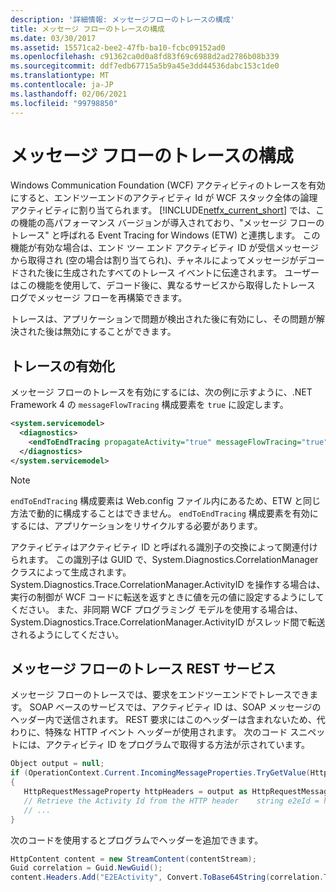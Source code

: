 ```yaml
---
description: '詳細情報: メッセージフローのトレースの構成'
title: メッセージ フローのトレースの構成
ms.date: 03/30/2017
ms.assetid: 15571ca2-bee2-47fb-ba10-fcbc09152ad0
ms.openlocfilehash: c91362ca0d0a8fd83f69c6988d2ad2786b08b339
ms.sourcegitcommit: ddf7edb67715a5b9a45e3dd44536dabc153c1de0
ms.translationtype: MT
ms.contentlocale: ja-JP
ms.lasthandoff: 02/06/2021
ms.locfileid: "99798850"
---
```

# <a name="configuring-message-flow-tracing"></a>メッセージ フローのトレースの構成

Windows Communication Foundation (WCF) アクティビティのトレースを有効にすると、エンドツーエンドのアクティビティ Id が WCF スタック全体の論理アクティビティに割り当てられます。 [!INCLUDE[netfx_current_short](../../../../../includes/netfx-current-short-md.md)] では、この機能の高パフォーマンス バージョンが導入されており、"メッセージ フローのトレース" と呼ばれる Event Tracing for Windows (ETW) と連携します。 この機能が有効な場合は、エンド ツー エンド アクティビティ ID が受信メッセージから取得され (空の場合は割り当てられ)、チャネルによってメッセージがデコードされた後に生成されたすべてのトレース イベントに伝達されます。 ユーザーはこの機能を使用して、デコード後に、異なるサービスから取得したトレース ログでメッセージ フローを再構築できます。  
  
 トレースは、アプリケーションで問題が検出された後に有効にし、その問題が解決された後は無効にすることができます。  
  
## <a name="enabling-tracing"></a>トレースの有効化  

 メッセージ フローのトレースを有効にするには、次の例に示すように、.NET Framework 4 の `messageFlowTracing` 構成要素を `true` に設定します。  
  
```xml  
<system.servicemodel>  
  <diagnostics>  
    <endToEndTracing propagateActivity="true" messageFlowTracing="true" />  
  </diagnostics>  
</system.servicemodel>  
```  
  
> [!NOTE]
> `endToEndTracing` 構成要素は Web.config ファイル内にあるため、ETW と同じ方法で動的に構成することはできません。 `endToEndTracing` 構成要素を有効にするには、アプリケーションをリサイクルする必要があります。  
  
 アクティビティはアクティビティ ID と呼ばれる識別子の交換によって関連付けられます。 この識別子は GUID で、System.Diagnostics.CorrelationManager クラスによって生成されます。 System.Diagnostics.Trace.CorrelationManager.ActivityID を操作する場合は、実行の制御が WCF コードに転送を返すときに値を元の値に設定するようにしてください。  また、非同期 WCF プログラミング モデルを使用する場合は、System.Diagnostics.Trace.CorrelationManager.ActivityID がスレッド間で転送されるようにしてください。  
  
## <a name="message-flow-tracing-and-rest-services"></a>メッセージ フローのトレース REST サービス  

 メッセージ フローのトレースでは、要求をエンドツーエンドでトレースできます。  SOAP ベースのサービスでは、アクティビティ ID は、SOAP メッセージのヘッダー内で送信されます。 REST 要求にはこのヘッダーは含まれないため、代わりに、特殊な HTTP イベント ヘッダーが使用されます。 次のコード スニペットには、アクティビティ ID をプログラムで取得する方法が示されています。  
  
```csharp
Object output = null;
if (OperationContext.Current.IncomingMessageProperties.TryGetValue(HttpRequestMessageProperty.Name, out output))
{
   HttpRequestMessageProperty httpHeaders = output as HttpRequestMessageProperty;
   // Retrieve the Activity Id from the HTTP header    string e2eId = httpHeaders.Headers["E2EActivity"];
   // ...
}
```

 次のコードを使用するとプログラムでヘッダーを追加できます。  
  
```csharp  
HttpContent content = new StreamContent(contentStream);  
Guid correlation = Guid.NewGuid();  
content.Headers.Add("E2EActivity", Convert.ToBase64String(correlation.ToByteArray()));  
```
